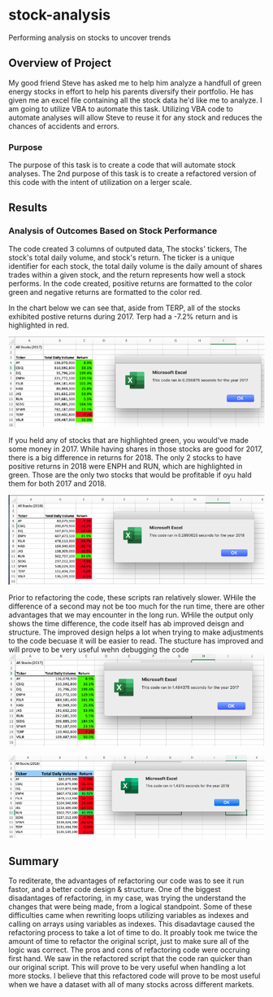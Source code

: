 # stock-analysis
Performing analysis on stocks to uncover trends

## Overview of Project
My good friend Steve has asked me to help him analyze a handfull of green energy stocks in effort to help his parents diversify their portfolio. He has given me an excel file containing all the stock data he'd like me to analyze. I am going to utilize VBA to automate this task. Utilizing VBA code to automate analyses will allow Steve to reuse it for any stock and reduces the chances of accidents and errors.

### Purpose
The purpose of this task is to create a code that will automate stock analyses. The 2nd purpose of this task is to create a refactored version of this code with the intent of utilization on a lerger scale.
## Results

### Analysis of Outcomes Based on Stock Performance
The code created 3 columns of outputed data, The stocks' tickers, The stock's total daily volume, and stock's return. The ticker is a unique identifier for each stock, the total daily volume is the daily amount of shares trades within a given stock, and the return represents how well a stock performs. In the code created, positive returns are formatted to the color green and negative returns are formatted to the color red.

In the chart below we can see that, aside from TERP, all of the stocks exhibited postive returns during 2017. Terp had a -7.2% return and is highlighted in red.

![test](Resources/VBA_Challenge_2017.png)

If you held any of stocks that are highlighted green, you would've made some money in 2017. While having shares in those stocks are good for 2017, there is a big difference in returns for 2018. The only 2 stocks to have positive returns in 2018 were ENPH and RUN, which are highlighted in green. Those are the only two stocks that would be profitable if oyu hald them for both 2017 and 2018.

![test](Resources/VBA_Challenge_2018.png)

Prior to refactoring the code, these scripts ran relatively slower. WHile the difference of a second may not be too much for the run time, there are other advantages that we may encounter in the long run. WHile the output only shows the time difference, the code itself has ab improved deisgn and structure. The improved design helps a lot when trying to make adjustments to the code becuase it will be easier to read. The stucture has improved and will prove to be very useful wehn debugging the code
![test](Resources/VBA_Challenge_2017_Original_Script_time.png)

![test](Resources/VBA_Challenge_2018_Original_Script_time.png)

## Summary

To rediterate, the advantages of refactoring our code was to see it run fastor, and a better code design & structure. One of the biggest disadantages of refactoring, in my case, was trying the understand the changes that were being made, from a logical standpoint. Some of these difficulties came when rewriting loops utilizing variables as indexes and calling on arrays using variables as indexes. This disadavtage caused the refactoring process to take a lot of time to do. It proably took me twice the amount of time to refactor the original script, just to make sure all of the logic was correct. The pros and cons of refactoring  code were occruing first hand. We saw in the refactored script that the code ran quicker than our original script. This will prove to be very useful when handling a lot more stocks. I believe that this refactored code will prove to be most useful when we have a dataset with all of many stocks across different markets.
